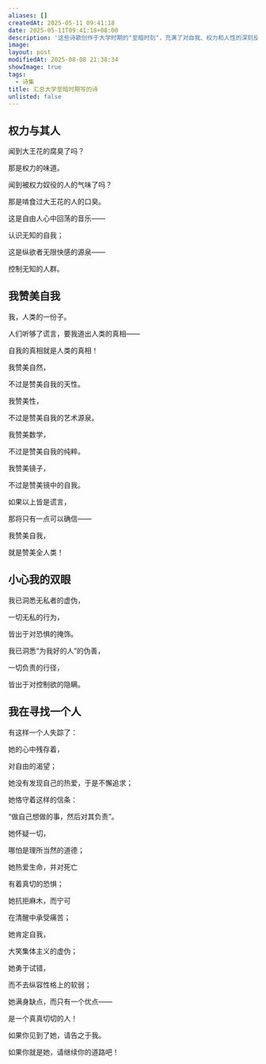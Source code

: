 ```yaml
---
aliases: []
createdAt: 2025-05-11 09:41:18
date: 2025-05-11T09:41:18+08:00
description: '这些诗歌创作于大学时期的"至暗时刻"，充满了对自我、权力和人性的深刻反思。《权力与其人》以辛辣的意象揭露权力腐臭的本质；《我赞美自我》通过层层递进的排比，构建了一个以自我认知为核心的价值体系；《小心我的双眼》展现了觉醒者对虚伪道德的犀利洞察；《我在寻找一个人》则是一封写给理想自我的情书，描绘了一个保持独立思考、勇于直面人生困境的精神肖像。这组诗歌整体呈现出一种存在主义式的生命态度，既有尼采式的孤傲，又饱含对真实人性的热切呼唤。'
image: 
layout: post
modifiedAt: 2025-08-08 21:38:34
showImage: true
tags:
  - 诗集
title: 汇总大学至暗时期写的诗
unlisted: false
---
```


## 权力与其人

闻到大王花的腐臭了吗？

那是权力的味道。

闻到被权力奴役的人的气味了吗？

那是啃食过大王花的人的口臭。

这是自由人心中回荡的音乐——

认识无知的自我；

这是纵欲者无限快感的源泉——

控制无知的人群。

## 我赞美自我

我，人类的一份子。

人们听够了谎言，要我道出人类的真相——

自我的真相就是人类的真相！

我赞美自然，

不过是赞美自我的天性。

我赞美性，

不过是赞美自我的艺术源泉。

我赞美数学，

不过是赞美自我的纯粹。

我赞美镜子，

不过是赞美镜中的自我。

如果以上皆是谎言，

那将只有一点可以确信——

我赞美自我，

就是赞美全人类！

## 小心我的双眼

我已洞悉无私者的虚伪，

一切无私的行为，

皆出于对恐惧的掩饰。

我已洞悉“为我好的人”的伪善，

一切负责的行径，

皆出于对控制欲的隐瞒。

## 我在寻找一个人

有这样一个人失踪了：

她的心中残存着，

对自由的渴望；

她没有发现自己的热爱，于是不懈追求；

她恪守着这样的信条：

“做自己想做的事，然后对其负责”。

她怀疑一切，

哪怕是理所当然的道德；

她热爱生命，并对死亡

有着真切的恐惧；

她抗拒麻木，而宁可

在清醒中承受痛苦；

她肯定自我，

大笑集体主义的虚伪；

她勇于试错，

而不去纵容性格上的软弱；

她满身缺点，而只有一个优点——

是一个真真切切的人！

如果你见到了她，请告之于我。

如果你就是她，请继续你的道路吧！
